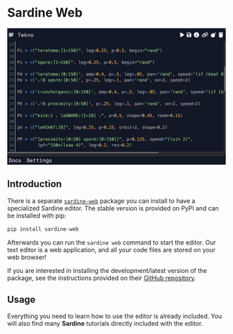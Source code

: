 # Sardine Web

![img](fishery_web.png)

## Introduction

There is a separate [`sardine-web`] package you can install to have a specialized
Sardine editor. The stable version is provided on PyPI and can be installed with pip:

```bash
pip install sardine-web
```

Afterwards you can run the `sardine web` command to start the editor.
Our text editor is a web application, and all your code files are stored
on your web browser!

If you are interested in installing the development/latest version of the package,
see the instructions provided on their [GitHub repository].

[`sardine-web`]: https://pypi.org/project/sardine-web/
[GitHub repository]: https://github.com/sardine-system/sardine-web

## Usage

Everything you need to learn how to use the editor is already included. You will also find many **Sardine** tutorials directly included with the editor.
